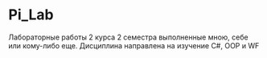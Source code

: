 # Pi_Lab
Лабораторные работы 2 курса 2 семестра
выполненные мною, себе или кому-либо еще. Дисциплина направлена на изучение C#, OOP и WF

